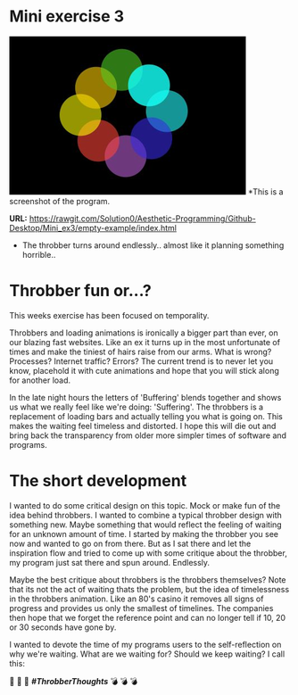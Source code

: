 # Mini exercise 3

![alt text](https://github.com/Solution0/Aesthetic-Programming/blob/Github-Desktop/Mini_ex3/Screenshot.JPG?raw=true)
*This is a screenshot of the program.

**URL:** https://rawgit.com/Solution0/Aesthetic-Programming/Github-Desktop/Mini_ex3/empty-example/index.html
- The throbber turns around endlessly.. almost like it planning something horrible..

# Throbber fun or...?
This weeks exercise has been focused on temporality.

Throbbers and loading animations is ironically a bigger part than ever, on our blazing fast websites. Like an ex it turns up in the most unfortunate of times and make the tiniest of hairs raise from our arms. What is wrong? Processes? Internet traffic? Errors? The current trend is to never let you know, placehold it with cute animations and hope that you will stick along for another load.

In the late night hours the letters of 'Buffering' blends together and shows us what we really feel like we're doing: 'Suffering'. The throbbers is a replacement of loading bars and actually telling you what is going on. This makes the waiting feel timeless and distorted. I hope this will die out and bring back the transparency from older more simpler times of software and programs.

# The short development
I wanted to do some critical design on this topic. Mock or make fun of the idea behind throbbers. I wanted to combine a typical throbber design with something new. Maybe something that would reflect the feeling of waiting for an unknown amount of time. I started by making the throbber you see now and wanted to go on from there. But as I sat there and let the inspiration flow and tried to come up with some critique about the throbber, my program just sat there and spun around. Endlessly.

Maybe the best critique about throbbers is the throbbers themselves? Note that its not the act of waiting thats the problem, but the idea of timelessness in the throbbers animation. Like an 80's casino it removes all signs of progress and provides us only the smallest of timelines. The companies then hope that we forget the reference point and can no longer tell if 10, 20 or 30 seconds have gone by.

I wanted to devote the time of my programs users to the self-reflection on why we're waiting. What are we waiting for? Should we keep waiting? I call this:

:trumpet: :trumpet: :trumpet:
***#ThrobberThoughts***
:bomb: :bomb: :bomb:

